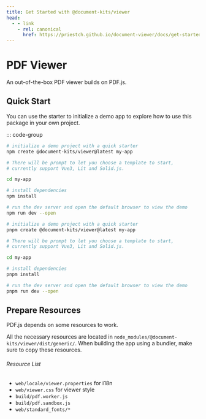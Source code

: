 ```yaml
---
title: Get Started with @document-kits/viewer
head:
  - - link
    - rel: canonical
      href: https://priestch.github.io/document-viewer/docs/get-started.html
---
```


# PDF Viewer

An out-of-the-box PDF viewer builds on PDF.js.

## Quick Start

You can use the starter to initialize a demo app to explore how to use this package in your own project.

::: code-group

```bash [npm]
# initialize a demo project with a quick starter
npm create @document-kits/viewer@latest my-app

# There will be prompt to let you choose a template to start,
# currently support Vue3, Lit and Solid.js.

cd my-app

# install dependencies
npm install

# run the dev server and open the default browser to view the demo
npm run dev --open
```

```bash [pnpm]
# initialize a demo project with a quick starter
pnpm create @document-kits/viewer@latest my-app

# There will be prompt to let you choose a template to start,
# currently support Vue3, Lit and Solid.js.

cd my-app

# install dependencies
pnpm install

# run the dev server and open the default browser to view the demo
pnpm run dev --open
```

## Prepare Resources

PDF.js depends on some resources to work.

All the necessary resources are located in `node_modules/@document-kits/viewer/dist/generic/`.
When building the app using a bundler, make sure to copy these resources.

###### Resource List

- `web/locale/viewer.properties` for i18n
- `web/viewer.css` for viewer style
- `build/pdf.worker.js`
- `build/pdf.sandbox.js`
- `web/standard_fonts/*`
